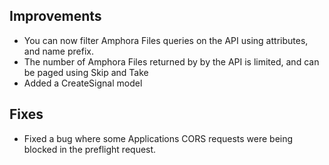 ## Improvements

* You can now filter Amphora Files queries on the API using attributes, and name prefix.
* The number of Amphora Files returned by by the API is limited, and can be paged using Skip and Take
* Added a CreateSignal model


## Fixes

* Fixed a bug where some Applications CORS requests were being blocked in the preflight request.
